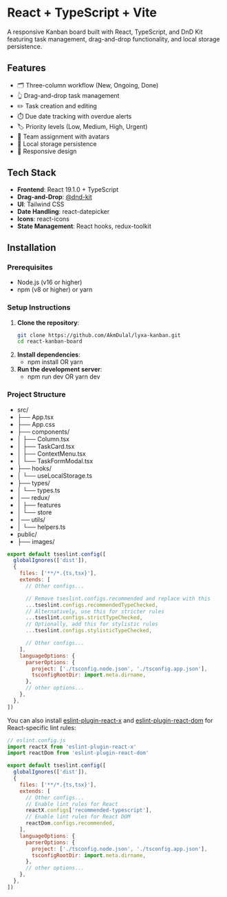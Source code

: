 # React + TypeScript + Vite

A responsive Kanban board built with React, TypeScript, and DnD Kit featuring task management, drag-and-drop functionality, and local storage persistence.

## Features

- 🗂️ Three-column workflow (New, Ongoing, Done)
- 👆 Drag-and-drop task management
- ✏️ Task creation and editing
- ⏱️ Due date tracking with overdue alerts
- 🏷️ Priority levels (Low, Medium, High, Urgent)
- 👥 Team assignment with avatars
- 💾 Local storage persistence
- 📱 Responsive design

## Tech Stack

- **Frontend**: React 19.1.0 + TypeScript
- **Drag-and-Drop**: [@dnd-kit](https://dndkit.com/)
- **UI**: Tailwind CSS
- **Date Handling**: react-datepicker
- **Icons**: react-icons
- **State Management**: React hooks, redux-toolkit

## Installation

### Prerequisites

- Node.js (v16 or higher)
- npm (v8 or higher) or yarn

### Setup Instructions

1. **Clone the repository**:
   ```bash
   git clone https://github.com/AkmDulal/lyxa-kanban.git
   cd react-kanban-board
2. **Install dependencies**:   
   - npm install OR yarn 
3. **Run the development server**:   
   - npm run dev OR yarn dev

### Project Structure

 - src/
 - ├── App.tsx               
 - ├── App.css               
 - ├── components/
 - │   ├── Column.tsx        
 - │   ├── TaskCard.tsx      
 - │   ├── ContextMenu.tsx      
 - │   └── TaskFormModal.tsx 
 - ├── hooks/
 - │   └── useLocalStorage.ts 
 - ├── types/
 - │   └── types.ts          
 - │── redux/
 - │    ├── features
 - │    └── store
 - │── utils/
 - │    └── helpers.ts        
 - public/
 - ├── images/    


```js
export default tseslint.config([
  globalIgnores(['dist']),
  {
    files: ['**/*.{ts,tsx}'],
    extends: [
      // Other configs...

      // Remove tseslint.configs.recommended and replace with this
      ...tseslint.configs.recommendedTypeChecked,
      // Alternatively, use this for stricter rules
      ...tseslint.configs.strictTypeChecked,
      // Optionally, add this for stylistic rules
      ...tseslint.configs.stylisticTypeChecked,

      // Other configs...
    ],
    languageOptions: {
      parserOptions: {
        project: ['./tsconfig.node.json', './tsconfig.app.json'],
        tsconfigRootDir: import.meta.dirname,
      },
      // other options...
    },
  },
])
```

You can also install [eslint-plugin-react-x](https://github.com/Rel1cx/eslint-react/tree/main/packages/plugins/eslint-plugin-react-x) and [eslint-plugin-react-dom](https://github.com/Rel1cx/eslint-react/tree/main/packages/plugins/eslint-plugin-react-dom) for React-specific lint rules:

```js
// eslint.config.js
import reactX from 'eslint-plugin-react-x'
import reactDom from 'eslint-plugin-react-dom'

export default tseslint.config([
  globalIgnores(['dist']),
  {
    files: ['**/*.{ts,tsx}'],
    extends: [
      // Other configs...
      // Enable lint rules for React
      reactX.configs['recommended-typescript'],
      // Enable lint rules for React DOM
      reactDom.configs.recommended,
    ],
    languageOptions: {
      parserOptions: {
        project: ['./tsconfig.node.json', './tsconfig.app.json'],
        tsconfigRootDir: import.meta.dirname,
      },
      // other options...
    },
  },
])
```
